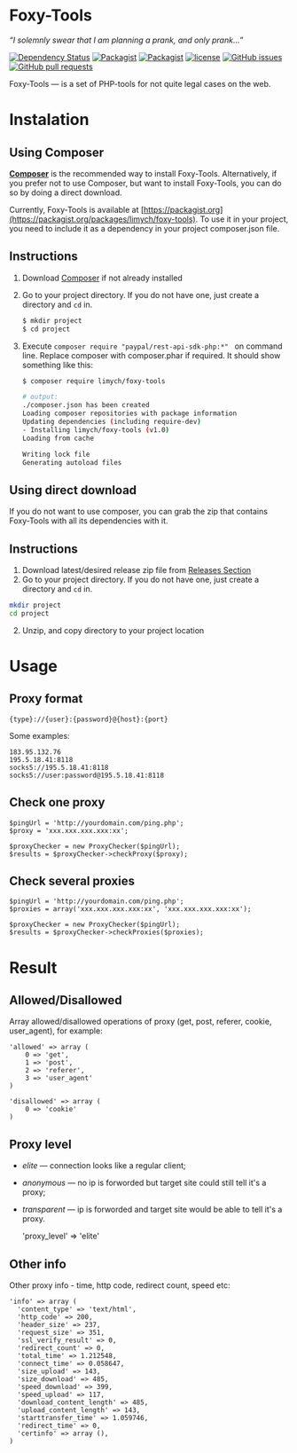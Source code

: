 # Foxy-Tools

_“I solemnly swear that I am planning a prank, and only prank…”_

[![Dependency Status](https://www.versioneye.com/user/projects/598595d20fb24f006398ac6a/badge.svg?style=flat-square)](https://www.versioneye.com/user/projects/598595d20fb24f006398ac6a)
[![Packagist](https://img.shields.io/packagist/v/limych/foxy-tools.svg)](https://packagist.org/packages/limych/foxy-tools)
[![Packagist](https://img.shields.io/packagist/vpre/limych/foxy-tools.svg)](https://packagist.org/packages/limych/foxy-tools)
[![license](https://img.shields.io/github/license/Limych/foxy-tools.svg)](https://github.com/Limych/foxy-tools/blob/master/LICENSE)
[![GitHub issues](https://img.shields.io/github/issues/Limych/foxy-tools.svg)](https://github.com/Limych/foxy-tools/issues)
[![GitHub pull requests](https://img.shields.io/github/issues-pr/Limych/foxy-tools.svg)](https://github.com/Limych/foxy-tools/pulls)

Foxy-Tools — is a set of PHP-tools for not quite legal cases on the web.

# Instalation
## Using Composer

[**Composer**](https://getcomposer.org/) is the recommended way to install Foxy-Tools. Alternatively, if you prefer not to use Composer, but want to install Foxy-Tools, you can do so by doing a direct download.

Currently, Foxy-Tools is available at [https://packagist.org](https://packagist.org/packages/limych/foxy-tools). To use it in your project, you need to include it as a dependency in your project composer.json file.

## Instructions
1. Download [Composer](https://getcomposer.org/download/) if not already installed
2. Go to your project directory. If you do not have one, just create a directory and `cd` in.

    ```sh
    $ mkdir project
    $ cd project
    ```
3. Execute `composer require "paypal/rest-api-sdk-php:*" ` on command line. Replace composer with composer.phar if required. It should show something like this:

    ```sh
    $ composer require limych/foxy-tools

    # output:
    ./composer.json has been created
    Loading composer repositories with package information
    Updating dependencies (including require-dev)
    - Installing limych/foxy-tools (v1.0)
    Loading from cache

    Writing lock file
    Generating autoload files
    ```

## Using direct download

If you do not want to use composer, you can grab the zip that contains Foxy-Tools with all its dependencies with it.

## Instructions

1. Download latest/desired release zip file from [Releases Section](https://github.com/Limych/foxy-tools/releases)
2. Go to your project directory. If you do not have one, just create a directory and `cd` in.

```sh
mkdir project
cd project
```
2. Unzip, and copy directory to your project location

# Usage
## Proxy format

    {type}://{user}:{password}@{host}:{port}

Some examples:

    183.95.132.76
    195.5.18.41:8118
    socks5://195.5.18.41:8118
    socks5://user:password@195.5.18.41:8118

## Check one proxy

    $pingUrl = 'http://yourdomain.com/ping.php';
    $proxy = 'xxx.xxx.xxx.xxx:xx';

    $proxyChecker = new ProxyChecker($pingUrl);
    $results = $proxyChecker->checkProxy($proxy);

## Check several proxies

    $pingUrl = 'http://yourdomain.com/ping.php';
    $proxies = array('xxx.xxx.xxx.xxx:xx', 'xxx.xxx.xxx.xxx:xx');

    $proxyChecker = new ProxyChecker($pingUrl);
    $results = $proxyChecker->checkProxies($proxies);

# Result
## Allowed/Disallowed

Array allowed/disallowed operations of proxy (get, post, referer, cookie, user_agent), for example:

    'allowed' => array (
        0 => 'get',
        1 => 'post',
        2 => 'referer',
        3 => 'user_agent'
    )

    'disallowed' => array (
        0 => 'cookie'
    )

## Proxy level

- *elite* — connection looks like a regular client;
- *anonymous* — no ip is forworded but target site could still tell it's a proxy;
- *transparent* — ip is forworded and target site would be able to tell it's a proxy.

    'proxy_level' => 'elite'

## Other info

Other proxy info - time, http code, redirect count, speed etc:

    'info' => array (
      'content_type' => 'text/html',
      'http_code' => 200,
      'header_size' => 237,
      'request_size' => 351,
      'ssl_verify_result' => 0,
      'redirect_count' => 0,
      'total_time' => 1.212548,
      'connect_time' => 0.058647,
      'size_upload' => 143,
      'size_download' => 485,
      'speed_download' => 399,
      'speed_upload' => 117,
      'download_content_length' => 485,
      'upload_content_length' => 143,
      'starttransfer_time' => 1.059746,
      'redirect_time' => 0,
      'certinfo' => array (),
    )
